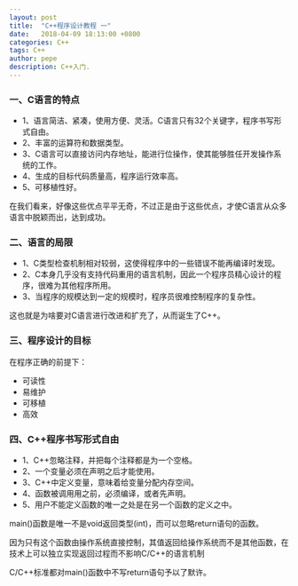 ```yaml
---
layout: post
title:  "C++程序设计教程 一"
date:   2018-04-09 18:13:00 +0800
categories: C++
tags: C++
author: pepe
description: C++入门.
---
```


### 一、**C语言的特点**

* 1、语言简洁、紧凑，使用方便、灵活。C语言只有32个关键字，程序书写形式自由。
* 2、丰富的运算符和数据类型。
* 3、C语言可以直接访问内存地址，能进行位操作，使其能够胜任开发操作系统的工作。
* 4、生成的目标代码质量高，程序运行效率高。
* 5、可移植性好。

在我们看来，好像这些优点平平无奇，不过正是由于这些优点，才使C语言从众多语言中脱颖而出，达到成功。

### 二、**语言的局限**

* 1、C类型检查机制相对较弱，这使得程序中的一些错误不能再编译时发现。
* 2、C本身几乎没有支持代码重用的语言机制，因此一个程序员精心设计的程序，很难为其他程序所用。
* 3、当程序的规模达到一定的规模时，程序员很难控制程序的复杂性。

这也就是为啥要对C语言进行改进和扩充了，从而诞生了C++。

### 三、**程序设计的目标**

在程序正确的前提下：

* 可读性
* 易维护
* 可移植
* 高效

### 四、**C++程序书写形式自由**

* 1、C++忽略注释，并把每个注释都是为一个空格。
* 2、一个变量必须在声明之后才能使用。
* 3、C++中定义变量，意味着给变量分配内存空间。
* 4、函数被调用用之前，必须编译，或者先声明。
* 5、用户不能定义函数的唯一之处是在另一个函数的定义之中。

main()函数是唯一不是void返回类型(int)，而可以忽略return语句的函数。

因为只有这个函数由操作系统直接控制，其值返回给操作系统而不是其他函数，在技术上可以独立实现返回过程而不影响C/C++的语言机制

C/C++标准都对main()函数中不写return语句予以了默许。



















